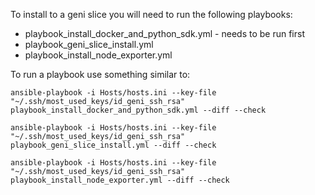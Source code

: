 To install to a geni slice you will need to run the following playbooks:
* playbook_install_docker_and_python_sdk.yml - needs to be run first
* playbook_geni_slice_install.yml
* playbook_install_node_exporter.yml


To run a playbook use something similar to:

`ansible-playbook -i Hosts/hosts.ini --key-file "~/.ssh/most_used_keys/id_geni_ssh_rsa" playbook_install_docker_and_python_sdk.yml --diff --check`

`ansible-playbook -i Hosts/hosts.ini --key-file "~/.ssh/most_used_keys/id_geni_ssh_rsa" playbook_geni_slice_install.yml --diff --check`

`ansible-playbook -i Hosts/hosts.ini --key-file "~/.ssh/most_used_keys/id_geni_ssh_rsa" playbook_install_node_exporter.yml --diff --check`

